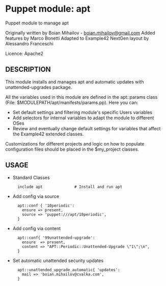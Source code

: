 # Puppet module: apt

Puppet module to manage apt

Originally written by Boian Mihailov - boian.mihailov@gmail.com
Added features by Marco Bonetti
Adapted to Example42 NextGen layout by Alessandro Franceschi

Licence: Apache2

## DESCRIPTION

This module installs and manages apt and automatic updates with unattended-upgrades package.

All the variables used in this module are defined in the apt::params class
(File: $MODULEPATH/apt/manifests/params.pp). Here you can:

- Set default settings and filtering module's specific Users variables
- Add selectors for internal variables to adapt the module to different OSes
- Review and eventually change default settings for variables that affect the
  Example42 extended classes.

Customizations for different projects and logic on how to populate configuration
files should be placed in the $my_project classes.


## USAGE

- Standard Classes
 
        include apt              # Install and run apt 

- Add config via source

        apt::conf { '10periodic':
          ensure => present,
          source => 'puppet:///apt/10periodic',        
        }

- Add config via content

        apt::conf{ '99unattended-upgrade':
          ensure  => present,
          content => "APT::Periodic::Unattended-Upgrade \"1\";\n",
        }

- Set automatic unattended security updates

        apt::unattended_upgrade_automatic{ 'updates':
          mail => 'boian.mihailov@cvalka.com',
        }
